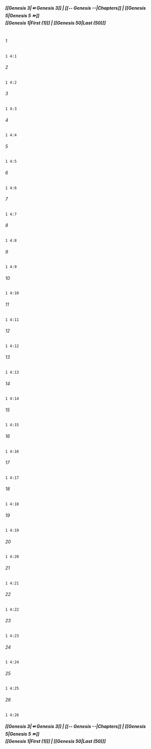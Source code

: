 
##### **[[Genesis 3|⏪ Genesis 3]] | [[-- Genesis --|Chapters]] | [[Genesis 5|Genesis 5 ⏩]]**<br>**[[Genesis 1|First (1)]] | [[Genesis 50|Last (50)]]**<br><br>

###### 1
``` verse
1 4:1
```
###### 2
``` verse
1 4:2
```
###### 3
``` verse
1 4:3
```
###### 4
``` verse
1 4:4
```
###### 5
``` verse
1 4:5
```
###### 6
``` verse
1 4:6
```
###### 7
``` verse
1 4:7
```
###### 8
``` verse
1 4:8
```
###### 9
``` verse
1 4:9
```
###### 10
``` verse
1 4:10
```
###### 11
``` verse
1 4:11
```
###### 12
``` verse
1 4:12
```
###### 13
``` verse
1 4:13
```
###### 14
``` verse
1 4:14
```
###### 15
``` verse
1 4:15
```
###### 16
``` verse
1 4:16
```
###### 17
``` verse
1 4:17
```
###### 18
``` verse
1 4:18
```
###### 19
``` verse
1 4:19
```
###### 20
``` verse
1 4:20
```
###### 21
``` verse
1 4:21
```
###### 22
``` verse
1 4:22
```
###### 23
``` verse
1 4:23
```
###### 24
``` verse
1 4:24
```
###### 25
``` verse
1 4:25
```
###### 26
``` verse
1 4:26
```

##### **[[Genesis 3|⏪ Genesis 3]] | [[-- Genesis --|Chapters]] | [[Genesis 5|Genesis 5 ⏩]]**<br>**[[Genesis 1|First (1)]] | [[Genesis 50|Last (50)]]**
